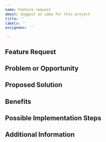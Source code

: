 ```yaml
---
name: Feature request
about: Suggest an idea for this project
title: ''
labels: ''
assignees: ''

---
```


## Feature Request

<!--- Describe the feature you are requesting in detail. -->

## Problem or Opportunity

<!--- Explain the problem or opportunity that this feature aims to address or take advantage of. -->

## Proposed Solution

<!--- Describe your proposed solution or how you envision this feature being implemented. -->

## Benefits

<!--- List the potential benefits or advantages of implementing this feature. -->

## Possible Implementation Steps

<!--- Provide a high-level overview of the steps needed to implement this feature, if applicable. -->

## Additional Information

<!--- Provide any additional information, context, or resources that might be helpful for understanding or evaluating the feature request. -->
